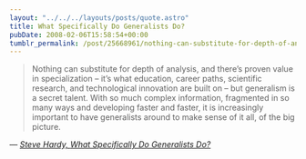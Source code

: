 ```yaml
---
layout: "../../../layouts/posts/quote.astro"
title: What Specifically Do Generalists Do?
pubDate: 2008-02-06T15:58:54+00:00
tumblr_permalink: /post/25668961/nothing-can-substitute-for-depth-of-analysis-and
---
```


> Nothing can substitute for depth of analysis, and there&rsquo;s proven value in specialization – it&rsquo;s what education, career paths, scientific research, and technological innovation are built on – but generalism is a secret talent. With so much complex information, fragmented in so many ways and developing faster and faster, it is increasingly important to have generalists around to make sense of it all, of the big picture.

— <cite>[ Steve Hardy, _What Specifically Do Generalists Do?_](http://creativegeneralist.com/2008/02/what-specifically-do-generalists-do/)</cite>
